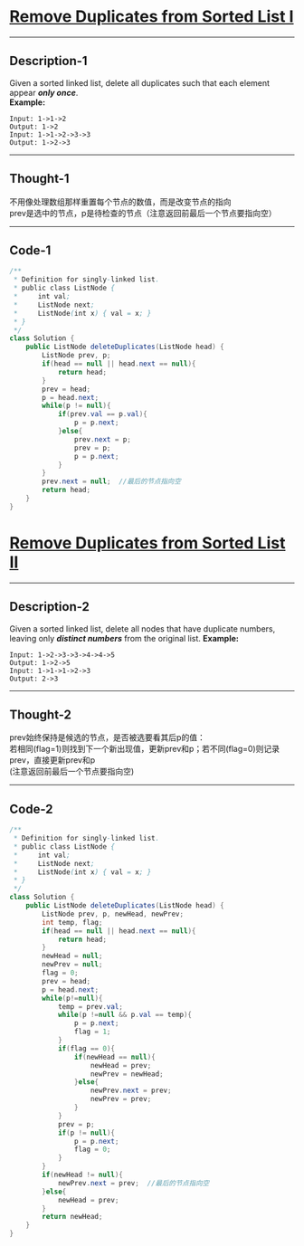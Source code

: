 # [Remove Duplicates from Sorted List I](https://leetcode.com/problems/remove-duplicates-from-sorted-list/)
-------------
## Description-1  
Given a sorted linked list, delete all duplicates such that each element appear ***only once***.    
**Example:**  
```
Input: 1->1->2  
Output: 1->2  
Input: 1->1->2->3->3  
Output: 1->2->3
```
___________
## Thought-1
不用像处理数组那样重置每个节点的数值，而是改变节点的指向  
prev是选中的节点，p是待检查的节点（注意返回前最后一个节点要指向空）
___________
## Code-1
```Java
/**
 * Definition for singly-linked list.
 * public class ListNode {
 *     int val;
 *     ListNode next;
 *     ListNode(int x) { val = x; }
 * }
 */
class Solution {
    public ListNode deleteDuplicates(ListNode head) {
        ListNode prev, p;
        if(head == null || head.next == null){
            return head;
        }
        prev = head;
        p = head.next;
        while(p != null){
            if(prev.val == p.val){
                p = p.next;
            }else{
                prev.next = p;
                prev = p;
                p = p.next;
            }
        }
        prev.next = null;  //最后的节点指向空
        return head;
    }
}
```
# [Remove Duplicates from Sorted List II](https://leetcode.com/problems/remove-duplicates-from-sorted-list-ii/)
-------------
## Description-2  
Given a sorted linked list, delete all nodes that have duplicate numbers, leaving only ***distinct numbers*** from the original list. 
**Example:**  
```
Input: 1->2->3->3->4->4->5  
Output: 1->2->5  
Input: 1->1->1->2->3  
Output: 2->3
```
___________
## Thought-2
prev始终保持是候选的节点，是否被选要看其后p的值：  
若相同(flag=1)则找到下一个新出现值，更新prev和p；若不同(flag=0)则记录prev，直接更新prev和p  
(注意返回前最后一个节点要指向空)  
___________
## Code-2
```Java
/**
 * Definition for singly-linked list.
 * public class ListNode {
 *     int val;
 *     ListNode next;
 *     ListNode(int x) { val = x; }
 * }
 */
class Solution {
    public ListNode deleteDuplicates(ListNode head) {
        ListNode prev, p, newHead, newPrev;
        int temp, flag;
        if(head == null || head.next == null){
            return head;
        }
        newHead = null;
        newPrev = null;
        flag = 0;
        prev = head;
        p = head.next;
        while(p!=null){
            temp = prev.val;
            while(p !=null && p.val == temp){
                p = p.next;
                flag = 1;
            }
            if(flag == 0){
                if(newHead == null){
                    newHead = prev;
                    newPrev = newHead;
                }else{
                    newPrev.next = prev;
                    newPrev = prev;
                }
            }
            prev = p;
            if(p != null){
                p = p.next;
                flag = 0;
            }
        }
        if(newHead != null){
            newPrev.next = prev;  //最后的节点指向空
        }else{
            newHead = prev;
        }
        return newHead;
    }
}
```
